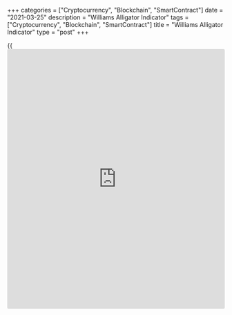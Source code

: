 +++
categories = ["Cryptocurrency", "Blockchain", "SmartContract"]
date = "2021-03-25"
description = "Williams Alligator Indicator"
tags = ["Cryptocurrency", "Blockchain", "SmartContract"]
title = "Williams Alligator Indicator"
type = "post"
+++

{{<iframe id="large-banner" src="https://www.bounty.group/#slide=27.0" width="100%" height="600" scrolling="no" style="border: 0px solid rgb(216, 221, 230); border-radius: 3px;">}}

2021-03-25

2021-03-25

Williams [Alligator Indicator](https://www.algotradesoft.org/custom-indicator/alligator.html)Alex Rodionov

Bill Williams’s inventions have made an outstanding contribution to
modern trading. Williams is the creator of famous indicators, such as
Alligator, [Fractals](https://www.algotradesoft.org/custom-indicator/fractals.html), and [Awesome Oscillator](https://www.algotradesoft.org/custom-indicator/awesome-oscillator.html), which he introduced in his
book ‘Trading Chaos.’ Many traders nowadays use Williams’s inventions
and trading systems to trade in financial markets.

The article covers the following subjects:

This article deals with a popular Alligator indicator. It will help you
analyze any market, identify the trend, and spot the entry points at the
beginning of the trending market, giving an advantage over most traders.

## What Is the Williams [Alligator Indicator](https://www.algotradesoft.org/custom-indicator/alligator.html), Definition & History

The Forex Alligator or the Williams Alligator is a technical trend
indicator that defines the market state and generates entry points at
the beginning of the price momentum.

As you know, the market can be either trading or consolidating. The
price moved in momentum for about 30% of the entire time; it trades in
correction or accumulation for 70% of the time. The Alligator can
accurately identify the market situation.

Another benefit of the Williams indicator is that it generates the entry
points when the momentum is just emerging. Every trader wants to enter a
trade at good prices and exit at the peak of a trending price movement.
Using the Alligator, you will be able to pick up strong market moves and
take profits at the end of the trend.

However, the Alligator alone is not enough to find out good entry
points. Bill Williams himself applied Alligator together with other
technical indicators he developed. He developed the Profitunity trading
system based on the combination of the technical indicators created by
Williams. The trading system applies [Fractals](https://www.algotradesoft.org/custom-indicator/fractals.html) and [Awesome Oscillator](https://www.algotradesoft.org/custom-indicator/awesome-oscillator.html)
oscillators as additional filters to define entry points.

As for other indicators, not included in the Profitunity system, trades
use standard oscillators, RSI and Stochastic, as signal filters.

### What is the Alligator?

The Williams Alligator analyzes stock indexes, equities, commodity and
precious metal markets, Forex, and cryptocurrency markets. It is a
technical indicator based on the moving averages with different periods.

Moving averages are the price derivatives, so if there is a price chart,
and you can attach moving averages to the chart, such a market can be
analyzed using the Alligator.

The [best time](https://www.fixpro.org/post/forex-best-time-to-trade/)frames to trade with the Alligator are the [daily](https://www.fintecher.org/2020/03/03/forex-trading-daily-strategy/), four-
hour, and one-hour timeframes. It makes no sense to use the Alligator in
shorter timeframes, as there will be many false signals due to the price
noise. For day trading. The H1 will be quite suitable.

Traders employ the Williams Alligator to open both medium-term and long-
term positions in the [daily](https://www.fintecher.org/2020/03/03/forex-trading-daily-strategy/) or weekly timeframes and the positions
during the day or week in the shorter timeframes.

### How does the Alligator look in the chart?

The Williams Alligator is a standard technical tool that comes with most
trading platforms by default. You can find the Alligator in the list of
classic trend indicators of the MetaTrader terminal, as well as in the[
personal profile][1] of the LiteForex brokerage company.

That is how the indicator looks on the price chart in the LiteForex
personal profile.

To see the indicator in the chart, you need to activate it. Click on the
Indicator button and select the Alligator in the list:

### What is Forex Alligator? Key takeaways:

  * Bill Williams Alligator is a trend indicator included in most trading platforms by default.

  * It identifies trends.

  * It generates entry points at the very beginning of the price trending movement.

  * It indicates the end of the trend.

  * It works for any asset in any market.

  * The [best time](https://www.fixpro.org/post/forex-best-time-to-trade/)frames to trade the Alligator are D1, H4, H1.

  * It is composed of three smoothed moving averages with different periods. The MAs make up the Alligator mouth; they are the lips, teeth, and jaw.

  * It looks like a hunting Alligator – sleeps, eats, and rests. 

### A bit of [history](https://www.fixpro.org/post/chargeless-historical-data-api-backtesting/)

The Alligator indicator was created by Bill Williams, an American
trader, and psychologist. Williams described the Alligator indicator in
his book ‘Trading Chaos’ in 1995. The Alligator is an element of the
Profitunity trading system, which also includes the Accelerator
Oscillator, [Awesome Oscillator](https://www.algotradesoft.org/custom-indicator/awesome-oscillator.html), [Fractals](https://www.algotradesoft.org/custom-indicator/fractals.html), Gator Oscillator, Market
Facilitation Index, and so on.

Over many years, Bill Williams studied the US stock market and watched
for regularities. As a result, he came to a conclusion that classical
analysis, the support and resistance levels, trend lines, candlestick
reversal, and continuation patterns do not work to predict the future
performance of the market. Moreover, he believed that fundamental
analysis is something like crystal-ball gazing.

Research led the trader to the conclusion that the market is chaos and
trading is a psychological game. Knowing the psychology and
understanding the principles of behavior of market participants, the
zones of accumulation and the moments of price exit from these zones are
determined.

If you enter a trade before the price momentum starts and exit at the
moments when the trend is being exhausted, big money is made easily and
steadily, regardless of single losses.

The Alligator indicator was invented to determine the state of the
market. By observing the market and accumulating knowledge about it,
Williams came to the conclusion that the market's actions are very
similar to the behavior of an alligator during the hunt.

The alligator tracks its prey for a long time, observes, plans an
attack. Then it makes a sharp dash, grabs the victim, and begins eating.
When it is full, it hides and calms down, watching the new victim from
the side.

Likewise, the market operates. The majority of trades see the trend
exhaustion, the accumulation zone forms, there arises uncertainty. Next,
as if out of nowhere, there appears a sharp price momentum, which
triggers the stops of the traders who have been holding trades in the
opposite direction, trying to trade in the correction.

The [individual trader](https://www.fintechee.com/services/individual-trader/)s betting against the big traders become prey, lose
money, and leave the market. When the market “saturates,” it calms down,
and then the same begins, and so on in a circle.

Other indicators, included in the Profitunity system serve to filter
signals and to detail the entry and exit points in the overbought and
oversold markets. Thus, Bill Williams developed an independent trading
system and started to teach traders to use it. The “Trading Chaos” is
still popular and has many followers, and the Williams indicators are
still popular

## How to read the indicator?

Alligator is composed of three smoothed lines, which Williams called
lips, teeth, and jaws. These lines imitate the process of an alligator’s
hunting. The lines are moving averages with different periods and shift
to the future.

Let me explain [how to](https://www.playgroundfx.com/blog/forex-trading-how-to/) trade with Bill Williams’ Alligator indicator.
Imagine how an alligator hunts.

There are two stages of an alligator’s behavior. In the first stage, the
predator watches the prey as if it is sleeping. In the second stage, the
alligator opens its mouth and grabs the victim, eats food.

The market [functions](https://www.fintechee.com/tutorial-for-forex-trading/basic-functions/) in a similar way: 70% of the time, it is trading
flat or in the accumulation zone, and 30% of the time, it is trending.

First, you should define the market stage, whether it is sleeping or
trending.

You enter new trades just before the Alligator starts hunting and exit
all trades before the market calms down.

The hunt begins from the moment when the Alligator opens lips, the
market starts to wake up. The green line begins to construct up or down.
Then the predator brings its teeth closer to the prey - the red line
becomes active and begins to acquire a direction.

Then the terrible jaws open up - the blue line is lined up in the same
direction with the rest. The alligator is ready to eat its prey.

Now you need to spot a moment for the price to start to trade above or
below all three lines of the indicator. In this case, you open buy or
sell positions.

The exit signal appears when all three lines meet at one point, the
trend direction is not clear, or when the lip line crosses the jaw line.
This means that the market is full and will now “sleep” in anticipation
of new prey (momentum).

## Bill Williams: 3 lines of the [Alligator Indicator](https://www.algotradesoft.org/custom-indicator/alligator.html)

The Alligator Forex indicator is composed of three moving averages,
which are called jaws, teeth, and lips. Each of them has a different
color and is responsible for a particular stage of the market
development. Each has its weight, strength.

  * Green line indicates Lips; it is the weakest level. However, it has the fastest reaction to the price changes. This moving average is the first to react to changes in the balance of power of buyers and sellers in the market. This line is used to add up to the opened positions in the trend if there is strong momentum in the chart. 

The lips line is the smoothed moving average (SMA) with the default
period of 5, moved by 4 bars into the future.

  * Red line is the teeth. The line is the average strength support/resistance level. It serves to enter trades when the trend is not that strong. If the instrument is within the [daily](https://www.fintecher.org/2020/03/03/forex-trading-daily-strategy/) ATR (average price movement), the Teeth line can be an excellent marker for entering trades in the trend.

The teeth line is the 8-period smoothed moving average that is moved
five days into the future.

  * Blue line – the Jaw is the strongest line. The Jaws line displays the border of the medium-term trend. If the price breaks this line, it usually means that the trend is turning in the opposite direction. It is used to spot the entry points in slow trends or in conservative [trading strategies](https://www.fintechee.com/forex-trading-strategies/) when traders prefer to trade only in the strongest levels/zones.

The jaw is the 13-period smoothed moving average that is shifted into
the future by 8 bars.

I should note that the moving averages are applied to the median price
((high+low)/2), not to the bars’ opening or closing prices.

To adapt the indicator to different timeframes and markets, you should
adjust the parameters (periods and shifts) of the moving averages. You
can also trade with the default parameters, but, in this case, you
should trade in longer timeframes from H4 to D1.

Taken together, the lines form the "mouth" of a hungry alligator, ready
to hunt for inexperienced traders and other market participants who
trade against major players. Note that at the first stage, Alligator
sleeps, and the three smoothed moving averages are at the same point.

Next, the lip line is the first to react, as it is the fastest. Next,
the teeth line reacts, and the jaw line is the last to react. It works
in a similar way as an Alligator opens the mouth to capture the prey.
When the mouth opens, it signals that you should enter a trade.

## How the Williams [Alligator Indicator](https://www.algotradesoft.org/custom-indicator/alligator.html) Works

Market conditions are constantly moving from trend to consolidation and
vice versa. This is the law of market movements. These states resemble
the behavior of an alligator:

When you trade with the Alligator, you should constantly watch the
behavior of the three lines. The location of the lines indicates the
market state.

### The market is not trending

Alligator consists of moving averages. Moving averages, as the name
implies, show the average price values over a certain period. Therefore,
if MAs are in the same place on the chart and do not show any direction
with their slope, then the market is not trending. Differently put, the
market is trading flat.

### The trend may start

The lip line (green) is the fastest moving average. It is the first to
react to the changes in the balance of buyers and sellers in the price
chart. When the lip line crosses slower MAs, we could assume that the
trend is about to start. The Alligator is waking up.

 Following the green line, the lines of the teeth and jaws, the red and
blue ones, begin to acquire directions. When three MAs line up in the
same direction, the trader decides whether to enter the market or not.
When the next candlestick closes above or below all moving averages, it
is a signal to enter a buy or sell trade.

I should note that some traders use additional filters to supplement the
Alligator, as it sends quite a lot of false signals in the sideways
trend before the market determines the direction.

As additional filters, you could employ other indicators developed by
Bill Williams: [Awesome Oscillator](https://www.algotradesoft.org/custom-indicator/awesome-oscillator.html) or [Fractals](https://www.algotradesoft.org/custom-indicator/fractals.html). I will cover [how to](https://www.playgroundfx.com/blog/forex-trading-how-to/) use
them in detail below.

### The trend has formed with a clear direction

If the trend is up, the lines are arranged in the following order: The
green one is on the top; next comes the red line, and the blue one is
the lowest. All three lines are directed up. As the trend develops, the
distance between the lines is increasing.

In a downtrend, the lines are arranged in the opposite order. The jaw
line is at the top, below is the teeth line, and the lip line is the
lowest. Likewise, all three lines are directed down. As the downtrend
develops, the distance between the lines is increasing.

### Alligator working principle

The Alligator trading strategy suggests that you should watch the
arrangement of lines in the chart. You need to learn to identify the
market state – when the Alligator sleeps and when it is waking up. It is
important to filter signals generated by the Williams indicator to
increase the number of profitable trades.

## How it is Calculated - Williams Alligator Formula

The Williams Alligator is calculated according to the following formula:

MEDIAN PRICE = (HIGH + LOW) / 2

ALLIGATORS JAW = SMMA (MEDIAN PRICE, 13, 8)

ALLIGATORS TEETH = SMMA (MEDIAN PRICE, 8, 5)

ALLIGATORS LIPS = SMMA (MEDIAN PRICE, 5, 3)

Where:

MEDIAN PRICE — median price;

HIGH — bar’s high;

LOW — bar’s low;

 SMMA (MEDIAN PRICE, A, B) - smoothed moving average of the median
price, where parameter A is the smoothing period, parameter B is a shift
to the future;

Example: SMMA (MEDIAN PRICE, 13, 8) means that a smoothed moving average
is calculated from the median price with a period of 13 and a shift of
8.

ALLIGATORS JAW — Jaws

ALLIGATORS TEETH — Teeth

ALLIGATORS LIPS — Lips

Based on this formula, we see that the value of each indicator line can
be calculated manually. However, Alligator is present in every trading
platform by default, so there is no need to calculate these values
yourself.

## What signals are provided by the Alligator?

The Alligator indicator shows the market state at any given time. It
shows when the market is trading flat, when there appears momentum and
when this price momentum starts and ends. The latter is the most
important because you should open a position as close as possible to the
beginning of the trend and at the most favorable price, and then close
it together with most large players.

In a trading range, the Alligator's "mouth" is closed. With the
beginning of the trend, it begins to "open up" and "eat.” Let's take a
look at what signals the Alligator generates.

I will divide the Alligator signals into three groups. Each of the
groups describes a certain state of the market at the current moment.

### The Alligator is sleeping

The consolidation state of the market is characterized by the closed
mouth of the Alligator. The lines of the lips, teeth, and jaws are
interwoven.

Each next to the other. In approximately the same place on the chart.
The lines do not indicate a specific direction, they are located in the
horizontal plane.

The sleeping state is characterized by a flat, the formation of an
accumulation zone, as large traders are adding up to the trades.

### The Alligator is waking up

After the traders accumulate positions, a weak price movement begins. At
this moment, the mouth begins to open. The price chart crosses the
Alligator line in a particular direction. Then the lines begin to line
up in the trend direction, one after another: first is the green line,
then — the red one, teeth and lips, and then — the blue one, the jaw.

Suppose the price is above or below all the indicator lines and the
moving averages already indicate a specific direction. In that case,
they point in one direction, then the Alligator has woken up, and the
hunt will begin soon. It's time to look for an entry point.

### The Alligator is eating

If the momentum is supported by other traders, then the mouth begins to
open wider and wider. The lines of the lips, teeth, and jaws point in
the same direction. The distance between the lines starts to increase.

There is a clear trend in the chart. The strength of this trend will be
proportional to the time the Alligator slept. The longer the market has
been in the accumulation zone, the stronger the momentum will be.

At this moment, you cannot open positions against the trend. Traders who
enter trades against the trade by mistake are doomed to failure. When
Alligator is eating, nothing will stop it.

When the Alligator is eating, you should trade only in the trend
direction, using strong support levels to enter the market: the lines of
the lips, teeth, and jaws.

After the Alligator is full, the market calms down, the lines lose
direction and begin to intertwine with each other. The market needs a
break, and the Alligator falls asleep at that moment.

## Examples of the Williams [Alligator Indicator](https://www.algotradesoft.org/custom-indicator/alligator.html)

The above figure displays the hourly timeframes of the [BRENT][2] oil
price chart. In the hourly timeframe, I prefer using the following
settings of the indicator 21;13;8, but I will cover it in detail later.

### Example of trading with the Alligator indicator

On the left side of the chart in the above picture, we see that the
Alligator is waking up, a buy signal appears, followed by a powerful
uptrend that characterizes the stage when the Alligator is eating with
an open mouth.

After some time, the price tests two lines of the indicator: green and
red, but the direction of these lines is still up, so the market grows
by a few more points.

Next, the price breaks through the Alligator lines and updates the local
minimum. The lip line crosses the teeth and jaw line, signaling the end
of the uptrend. It's time to take the profit.

The next stage of the Alligator trading is sleeping. At this stage, the
market is trading flat. It is not recommended to trade in the sideways
trend.

After sleeping, the Alligator is awakening. The mouth begins to open,
and another uptrend starts. When the green line is above the red one and
the red is above the blue, and the price is trading above all the
Alligator lines, a buy signal is generated.

Open a long position at the start of an uptrend. The mouth opens, the
Alligator is eating.

When the price hits the highest high in the chart, the price enters a
consolidation range. The green line crosses the red one, and the red
line crosses the blue one. The Alligator is falling asleep.

The Alligator begins to wake up when the distance between the lines
begins to increase. On the right side of the chart, we see that the
price is trading below the lines, and they acquire a downward direction.
It is a sell signal in the Alligator trading strategy.

The downtrend does not last long, and the lines cross each other in the
opposite direction. It is time to exit short trades and turn up. Here,
the Alligator doesn’t rest and right away starts hunting. The last buy
signal appears on the right side of the chart, immediately after the
sales are closed.

## How to Use the [Alligator Indicator](https://www.algotradesoft.org/custom-indicator/alligator.html) in Forex Trading

Alligator [trading strategies](https://www.fintechee.com/forex-trading-strategies/) come into two groups. The first type of
trading with the Bill Williams’ Alligator indicator suggests you don’t
use any additional tools. The second type of trading strategy employs
additional filters to spot entry points. Employing auxiliary indicators
reduces the number of false signals and gives an opportunity to enter
the market with additional confirmation.

To begin with, let's consider the classic use of the Alligator without
using other analysis tools. That is, the indicator is used in its
original form.

Open the chart of any trading instrument in the LiteForex [Personal
Profile][3]. I will use the gold price chart as an example.

It is clear from the chart, the ([XAUUSD][4]) has been trading in a
downtrend up to now. All the attempts to drive the price up have been
absorbed. When the price was above the Alligator lines, the lines
themselves didn’t change their direction. That is, it has been relevant
to sell gold up to now.

At the end of the trading session on January 18, 2021 – the beginning of
the trading session on January 19, 2021, the Alligator fell asleep. This
market state is characterized by uncertainty, and one shouldn’t enter
trades during this time.

Starting from the European trading session, the Alligator begins to wake
up, the lines start to line up. During the first trading hours of the
European session, the price closes above the Alligator's mouth. We
notice this moment and decide to look for an entry point to buy gold.

Starting at 13:00 terminal time on January 19, the price begins to
decline to test the support area formed by the Alligator lines. After
the price tested the area of lines congestion (support), and after the
candlestick closed right at the levels at 14:00, we decide to open a
long position with a stop loss below the local low of January 18 at
1828.94. The position opening price is 1838.15.

There is no trading activity at the US session; the market participants
are accumulating trading volume.

On the new trading day of January 20, the market closes at the price
rise. At the European session, there was a try to reverse the trend
down.

However, the price doesn’t break out the Alligator mouth lines, namely,
the Jaw line. The trend continues. Just before the US session, the trade
is exited with a Take Profit at 1862.0.

This Take Profit level was not chosen randomly. This is the level of the
previous local highs. The target of an uptrend is to break through the
important high.

As we use the Alligator indicator alone, without any additional filters,
the stop-loss orders should be placed beyond the local lows and highs,
depending on the trend. Take Profit levels are set at the breakthrough
of important high and lows.

The result of the trade is in the screenshot:

Risking 1% of the deposit, we can afford to enter a trade of 0.45 lots.
The ratio between profit and potential loss (Reward/Risk) was 2.59.

## Alligator indicator download

You can download the Alligator indicator for the MetaTrader on the
MetaQuotes official [website](https://www.playgroundfx.com/blog/website-for-forex-trading/).

By default, the indicator uses the following parameters: period = 21,
13, 8; shift = 13, 8, 5. MA Method: Smoothed. Apply to: Median Price (HL
/ 2).

## Alligator and [Fractals](https://www.algotradesoft.org/custom-indicator/fractals.html) Trading Strategy

This strategy is a part of Bill Williams Profitunity trading strategy.
Profundity could be a bit complicated for beginner traders, but the
Alligator and [Fractals](https://www.algotradesoft.org/custom-indicator/fractals.html) trading strategy will suit traders of any level.

The [Fractals](https://www.algotradesoft.org/custom-indicator/fractals.html) indicator perfectly complements the Alligator. The combined
application of the two Williams’s indicators provides accurate entry
points, with the [Fractals](https://www.algotradesoft.org/custom-indicator/fractals.html) tool serving as an additional filter. You
enter a trade at the fractal breakout when the market trend has already
acquired a direction.

### Alligator and [Fractals](https://www.algotradesoft.org/custom-indicator/fractals.html) strategy description

This is a trend-following strategy. You spot the moments when the price
momentum begins and try to enter at the momentum inception. When the
market is trading flat, neither the Alligator alone nor the combination
with [Fractals](https://www.algotradesoft.org/custom-indicator/fractals.html) will not work.

The strategy works on any financial instrument, be it forex,
commodities, or cryptocurrencies. The [best time](https://www.fixpro.org/post/forex-best-time-to-trade/)frames to apply are H1,
H4 and D1. In shorter timeframes, there will be many signals, but the
quality of such signals will be bad: a lot of market noise, a lot of
false signals. Using the W1 timeframe, you will have to expect an entry
signal for weeks or even months.

### Indicator settings

Let us see the optimal settings to trade with the Alligator and [Fractals](https://www.algotradesoft.org/custom-indicator/fractals.html)
indicators on the H1 timeframe, which allows us to trade intraday or
hold trades for three days.

I recommend using the following settings for the Alligator indicator:

  * Jaws period = 21; shift = 13;

  * Teeth period = 13; shift = 8;

  * Lips period = 8; shift = 5.

You can choose the colors and the thickness of the lines as you want.
The most important is that it is comfortable for you to analyze the
chart, and the indicator doesn’t prevent you from seeing bars.

The [Fractals](https://www.algotradesoft.org/custom-indicator/fractals.html) indicator looks like an arrow above the Japanese
candlestick up or below the candlestick down on the chart. It indicates
the high or low of the price.

An upward fractal will form after several conditions are fulfilled:

  1. The highs of the first two candlesticks increase.

  2. The third candlestick has a high above the previous ones.

  3. The fourth and fifth candlesticks have successively decreasing highs.

  4. After that, a fractal icon is formed at the highest price.

For the formation of a downward fractal, the opposite conditions should
be met.

The [Fractals](https://www.algotradesoft.org/custom-indicator/fractals.html) indicator does not require setting parameters. You only
need to set the display color and size of the icons.

### How to enter a buy trade

To enter a buy trade, the Alligator should be waking up. The lip line
should break through the teeth line upside, and the teeth line should
cross the jaw line from bottom to top.

This will signal that there should be an entry point to open a position
following an uptrend.

Next, you need to find the two nearest fractals: one upper, the other
lower.

You wait for the moment when the hourly candlestick breaks through the
last formed upward fractal and closes above the high. At this moment,
you open a buy position.

### Stop Loss and Take Profit for a long trade

First of all, we determine the place of placing Stop Loss. It is placed
below the low of the last formed descending fractal.

We calculate the Take Profit price in such a way that the distance from
the trade entry point is twice as long as the distance to the stop loss.

There are other variations of setting Take Profit: at the breakthrough
of any significant high, at a distance three times greater than Stop
Loss, at a strong level of a longer timeframe, etc. I usually use the
method described above. A take profit of two times larger than the
potential stop is not bad, and you shouldn't be greedy.

### How to enter a sell trade?

To enter a sell trade, the Alligator lines should start sloping down,
and the Alligator should be waking up. The Lip line should be below the
Teeth, and the Teeth should be below Jaw. The price should be trading
below all the Alligator lines.

Next, we look at the last two formed fractals: an upward and a downward
one.

Expect when the hourly candlestick breaks through the most recent
downward fractal and closes below. Open a sell position at this moment.

### Stop Loss and Take Profit for a short trade

A stop loss is set above the high of the most recent upward fractal.

The Take Profit is set at the distance twice as much that of the stop
loss.

### Moving the trade to the breakeven

The trade is moved to the breakeven, according to this strategy, when
the Jaw line (the blue one) is below the entry price for a sell trade
and above the entry price for a buy trade.

Why should you move the order to the breakeven zone in this case? It is
because the Jal line is responsible for the trend border in the
timeframe you trade. If the line is broken out, the trend is likely to
change.

In this case, you should look for an entry in the opposite direction.
There is no point in holding the trade even if the Stop Loss is set
beyond the blue.

### Closing the position manually

The strategy suggests not every trade will reach the set Take Profit,
and it is normal. If the market conditions change unexpectedly, traders
exit trades manually.

Let us explore such conditions:

  1. Alligator falls asleep. This pattern of indicator behavior suggests that the trend has been exhausted, and it is not clear whether it will continue in the future. It is better not to risk, and when a new signal appears in the same direction, enter a new trade.

  2. Price breaks through the Jaws line. This indicates a possible trend change. If the price consolidates above the jaws blue line and continues to move in a new direction, the Alligator lines will begin to rebuild and indicate a new direction for trading.

Some traders close the trade manually if the instrument reaches the
important and strong level on the longer timeframe chart. Another reason
to exit a trade manually if the price passes the average [daily](https://www.fintecher.org/2020/03/03/forex-trading-daily-strategy/) move
(suitable for intraday traders). There could be other conditions. Here
everything becomes individual, and you should act, according to your
trading system.

### Additional conditions to enter trades

  1. The candlestick, on which the Signal Fractal was formed, should not touch the Alligator indicator lines. If the candlestick, on which the fractal was formed, touches the indicator, then such a fractal is considered invalid, and the signal is not traded.

  2. To enter a buy trade, the price must be above all indicator lines.

  3. To enter a sell trade, the price must be below all indicator lines.

## Best Alligator indicator settings

Different Alligator indicator settings apply to trading in different
timeframes. I should note that the longer is the timeframe, the more
reliable are the signals generated. But in this case, there will be
fewer signals. And vice versa, the shorter is the timeframe, the more
there will be signals, but the false signals will be numerous.

### Alligator settings for H1 timeframe and shorter

Personally, I prefer to use the indicator on the H1 timeframe. This is
the optimal timeframe for short-term trading with a trade holding time
of 1 to 5 days. A moderate amount of market noise, combined with
frequent and clear signals for currency pairs, makes it possible to
focus on a few popular instruments and trade without psychological
stress.

The best Alligator settings for the H1 timeframe:

  * Jaws period = 21; shift = 13;

  * Teeth period = 13; shift = 8;

  * Lips period = 8; shift = 5.

These are the Alligator indicator default parameters offered in the
[LiteForex][3] client profile.

### Alligator settings for the timeframes of H4 and longer

On the timeframes of 4 hours and longer, there is less market noise;
therefore, more reliable trading signals from any forex indicators
appear. The drawback is that it takes more time to wait for the signal.

To compensate for this disadvantage, the Alligator indicator should be
used with the standard parameters recommended by Bill Williams:

  * Jaws period = 13; shift = 8;

  * Teeth period = 8; shift = 5;

  * Lips period = 5; shift = 3.

These are the generally accepted Alligator settings. Any MetaTrader
terminal offers such parameters by default.

### Alligator indicator — settings for M5 timeframe

You can apply the Alligator with the standard parameters of 13;8;5. But
there will be many false signals in this case. You will need additional
tools, for example, oscillators or the [Fractals](https://www.algotradesoft.org/custom-indicator/fractals.html) indicator, to filter out
false signals.

Let's go the other way and take the periods even longer than with the
settings for the H1 timeframe. We shall take the following numbers from
the Fibonacci sequence: 34 for the period and 21 for the shift into the
future.

Alligator optimal settings for a five-minute timeframe:

  * Jaws period = 34; shift = 21;

  * Teeth period = 21; shift = 13;

  * Lips period = 13; shift = 8.

In this case, there is a “slow” indicator but in the “fast’ timeframe.
These settings reduce the market noise and filter signals. With these
settings, you will get a couple of reliable signals for day trading,
which is still good for a day trader.

### Summary of Alligator settings

If you want to adjust Alligator settings to different timeframes, you
should perfectly understand this indicator’s work principles. It should
be borne in mind that the shorter the working timeframe, the greater
values should be set for the indicator formula. The longer the
timeframe, the smaller the values can be set into the formula. You need
to change the Alligator indicator parameters to filter false signals and
reduce the influence of “market noise.”

> Before applying the new Alligator parameters in real trading, you need
to test them on a demo account or on [historical](https://www.fintechee.com/services/historical-data-for-forex/) data. A manual strategy
tester will suit the best.

## Pros and Cons of Alligator trading

The Alligator indicator allows a trader to define the ongoing market
trend. It generates the entry points at the momentum inception and
signals the trend exhaustion.

You can think that the Alligator is a complete trading strategy, but it
is not so. You need additional filters to detail the entry and exit
points. For example, you can employ oscillators or other tools, such as
[Fractals](https://www.algotradesoft.org/custom-indicator/fractals.html) or Price Action patterns, volume indicators, and so on.

Listed below, there are primary advantages and disadvantages of the
Alligator, for you to decide if the Alligator trading strategy suits you
or not.

|  
---|---  
  
It identifies different types of trends in the market

|

To make up a profitable trading system, you need to be able to combine
the Alligator with other indicators  
  
It indicates dynamic support and resistance levels

|

To make up a profitable trading system, you need to be able to combine
the Alligator with other indicators  
  
It indicates the market state: trend, flat, the end of the flat

|

You need to adjust parameters for different timeframes  
  
It allows you to enter a trade at the beginning of the momentum

|  
  
It indicates the exit points

|  
  
It is user-friendly, suitable for [beginners](https://www.playgroundfx.com/blog/forex-for-beginners/)

|  
  
It is included in most trading platforms by default

|  
  
It is clear from the above chart that the Alligator has more advantages
than disadvantages. Alligator is a straightforward indicator, included
in most trading platforms by default. This suggests that even a beginner
can trade with the Alligator. However, for more profitable and
comfortable trading, a newbie will have to master other analytical tools
in order to detail entry points and filter false signals.

Bill Williams' Alligator indicator identifies the trend, flat and the
flat end, which is an undoubted advantage over other indicators that
often lag behind and generate a signal when the price has already passed
a large number of pips in the chart. It turns out that when trading with
the Alligator, you take almost the entire trend movement. When you trade
with most other indicators, you enter the market at the trend’s end and
could face the risks of the trend reversal and closing a position by
stop.

A significant flaw is that you need to adjust the Alligator parameters
for each timeframe individually. Of course, you can use default
settings. However, with this approach, there will be a lot of signals in
short timeframes, half of which will be false. In long timeframes, on
the contrary, there will be fewer signals, and you will have to wait for
entry signals for a long time.

I have collected for you comments written by real traders on the various
forums where Alligator is discussed:



Summing up the pros and cons section, I want to emphasize the following:
Alligator is not suitable for all traders. However, I suggest everyone
should study and try to use the Alligator. At least, studying the
Alligator will be useful for self-development and understanding of the
working principles.

Most of the positive reviews boil down to the fact that the Alligator
indicator is simple and its signals are clear. There is no double
interpretation. It is clear when to open a buy or sell position and when
to close.

Critics argue that Alligator was developed for the stock market a long
time ago. It will not work alone, and you will lose your deposit in the
flat. It is based on the moving averages, i.e., it is the derivatives of
MAs. And the moving averages themselves are already a derivative of the
price.

As with any analytical tool and any trading strategy, there are many
followers and many haters. If there were a 100% working instrument, then
there would be no market and free trade :) Therefore, it is only your
decision whether to trade with the Alligator or not.

## Williams Alligator FAQ

Which forex pairs work best with alligator fractals?

Alligator and fractals will perform the best on highly liquid financial
instruments: major currency pairs, oil, gold, stock indexes, and so on.  
  
You can safely trade EURUSD, GBPUSD, USDJPY, USDCAD, AUDUSD, NZDUSD,
USDCHF with the Alligator. Some cross currency rates, for example,
EURGBP, EURJPY, GBPJPY, are also traded quite well with the Williams’s
indicators.  
  

## Summing up

The Williams Alligator is an excellent market analysis tool suitable for
both a beginner in training and an experienced professional trader.
Although the indicator was created a long time ago, it still works.

Alligator performs quite well in the analysis of any market: Forex,
stocks, commodity market and cryptocurrencies.

To increase the performance of trading signals, you should use
additional filters such as [Fractals](https://www.algotradesoft.org/custom-indicator/fractals.html).

You can try trading with the Alligator indicator on the demo account
without [registration][1].

* * *

P.S. Did you like my article? Share it in social networks: it will be
the best “thank you" :)

Ask me questions and comment below. I’ll be glad to answer your
questions and give necessary explanations.

 **Useful links:**

  * I recommend trying to trade with a reliable broker [here][5]. The system allows you to trade by yourself or copy successful traders from all across the globe.
  * Use my promo-code BLOG for getting deposit bonus 50% on LiteForex platform. Just enter this code in the appropriate field while [depositing][6] your trading account.
  * Telegram chat for traders: <t.me/liteforexengchat>. We are sharing the signals and trading experience
  * Telegram channel with high-quality analytics, Forex reviews, training articles, and other useful things for traders <t.me/liteforex>

The content of this article reflects the author’s opinion and does not
necessarily reflect the official position of LiteForex. The material
published on this page is provided for informational purposes only and
should not be considered as the provision of investment advice for the
purposes of Directive 2004/39/EC.

Rate this article:

{{value}}

( {{count}} {{title}} )

   1. my.liteforex.com/
   2. my.liteforex.com/trading/chart?symbol=UKBrent
   3. my.liteforex.com/?openPopup=%2Flogin%2Fpopup
   4. my.liteforex.com/trading/chart?symbol=XAUUSD
   5. my.liteforex.com/?category=for-[beginners](https://www.playgroundfx.com/blog/forex-for-beginners/)&slug=best-technical-indicators&slug2=alligator-indicator&openPopup=%2Fregistration%2Fpopup&utm_source=blog&utm_medium=article&utm_campaign=bonus
   6. my.liteforex.com/deposit/?category=for-[beginners](https://www.playgroundfx.com/blog/forex-for-beginners/)&slug=best-technical-indicators&slug2=alligator-indicator&promo_code=BLOG&utm_source=blog&utm_medium=article&utm_campaign=bonus